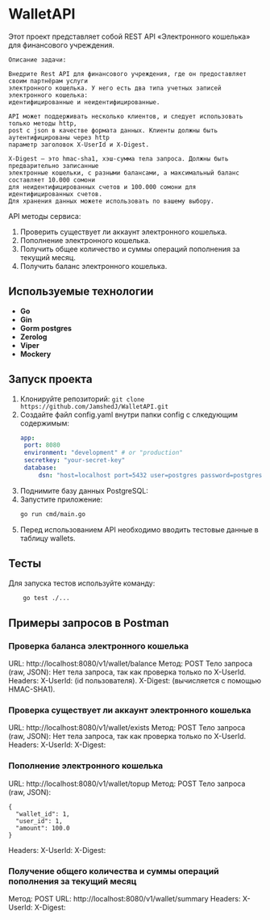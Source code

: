 # WalletAPI

Этот проект представляет собой REST API «Электронного кошелька» для финансового учреждения. 

```
Описание задачи:

Внедрите Rest API для финансового учреждения, где он предоставляет своим партнёрам услуги 
электронного кошелька. У него есть два типа учетных записей электронного кошелька: 
идентифицированные и неидентифицированные.

API может поддерживать несколько клиентов, и следует использовать только методы http, 
post с json в качестве формата данных. Клиенты должны быть аутентифицированы через http 
параметр заголовок X-UserId и X-Digest.

X-Digest — это hmac-sha1, хэш-сумма тела запроса. Должны быть предварительно записанные 
электронные кошельки, с разными балансами, а максимальный баланс составляет 10.000 сомони 
для неидентифицированных счетов и 100.000 сомони для идентифицированных счетов. 
Для хранения данных можете использовать по вашему выбору.
```

API методы сервиса:

1. Проверить существует ли аккаунт электронного кошелька.
2. Пополнение электронного кошелька.
3. Получить общее количество и суммы операций пополнения за текущий месяц.
4. Получить баланс электронного кошелька.

## Используемые технологии
- **Go**
- **Gin**
- **Gorm postgres**
- **Zerolog**
- **Viper**
- **Mockery**

## Запуск проекта
1. Клонируйте репозиторий: `git clone https://github.com/JamshedJ/WalletAPI.git`
2. Создайте файл config.yaml внутри папки config с слкедующим содержимым:
   ```yaml
   app:
    port: 8080
    environment: "development" # or "production"
    secretkey: "your-secret-key"
    database:
        dsn: "host=localhost port=5432 user=postgres password=postgres dbname=wallet sslmode=disable"

3. Поднимите базу данных PostgreSQL:
4. Запустите приложение:
   ```bash
   go run cmd/main.go
5. Перед использованием API необходимо вводить тестовые данные в таблицу wallets.

## Тесты
Для запуска тестов используйте команду:
```bash
    go test ./...
```

## Примеры запросов в Postman

### Проверка баланса электронного кошелька
URL: http://localhost:8080/v1/wallet/balance
Метод: POST
Тело запроса (raw, JSON): Нет тела запроса, так как проверка только по X-UserId.
Headers:
    X-UserId: <user-id> (id пользователя).
    X-Digest: <computed-digest> (вычисляется с помощью HMAC-SHA1).


### Проверка существует ли аккаунт электронного кошелька
URL: http://localhost:8080/v1/wallet/exists
Метод: POST
Тело запроса (raw, JSON): Нет тела запроса, так как проверка только по X-UserId.
Headers:
    X-UserId: <user-id>
    X-Digest: <computed-digest>


### Пополнение электронного кошелька
URL: http://localhost:8080/v1/wallet/topup
Метод: POST
Тело запроса (raw, JSON):

```
{
  "wallet_id": 1,
  "user_id": 1,
  "amount": 100.0
}
```

Headers:
    X-UserId: <user-id>
    X-Digest: <computed-digest>


### Получение общего количества и суммы операций пополнения за текущий месяц
Метод: POST
URL: http://localhost:8080/v1/wallet/summary
Headers:
    X-UserId: <user-id>
    X-Digest: <computed-digest>